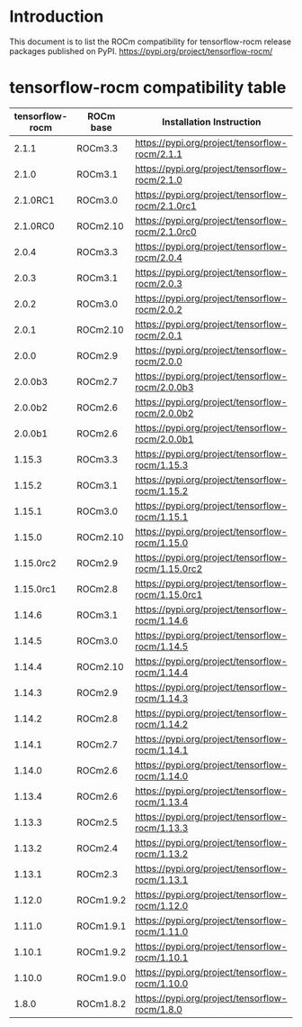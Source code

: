 # Introduction

This document is to list the ROCm compatibility for tensorflow-rocm release packages published on PyPI.
<https://pypi.org/project/tensorflow-rocm/>

# tensorflow-rocm compatibility table

| tensorflow-rocm |  ROCm base  |  Installation Instruction  |
| ------ | ------ |  -------- |
|   2.1.1  | ROCm3.3  | <https://pypi.org/project/tensorflow-rocm/2.1.1> |
|   2.1.0  | ROCm3.1  | <https://pypi.org/project/tensorflow-rocm/2.1.0> |
|   2.1.0RC1  | ROCm3.0  | <https://pypi.org/project/tensorflow-rocm/2.1.0rc1> |
|   2.1.0RC0  | ROCm2.10  | <https://pypi.org/project/tensorflow-rocm/2.1.0rc0> |
|   2.0.4  | ROCm3.3  | <https://pypi.org/project/tensorflow-rocm/2.0.4> |
|   2.0.3  | ROCm3.1  | <https://pypi.org/project/tensorflow-rocm/2.0.3> |
|   2.0.2  | ROCm3.0  | <https://pypi.org/project/tensorflow-rocm/2.0.2> |
|   2.0.1  | ROCm2.10  | <https://pypi.org/project/tensorflow-rocm/2.0.1> |
|   2.0.0  | ROCm2.9  | <https://pypi.org/project/tensorflow-rocm/2.0.0> |
|   2.0.0b3    |   ROCm2.7     | <https://pypi.org/project/tensorflow-rocm/2.0.0b3> |
|   2.0.0b2    |   ROCm2.6     | <https://pypi.org/project/tensorflow-rocm/2.0.0b2> |
|   2.0.0b1    |  ROCm2.6    | <https://pypi.org/project/tensorflow-rocm/2.0.0b1> |
|   1.15.3    |  ROCm3.3      | <https://pypi.org/project/tensorflow-rocm/1.15.3> |
|   1.15.2    |  ROCm3.1      | <https://pypi.org/project/tensorflow-rocm/1.15.2> |
|   1.15.1    |  ROCm3.0      | <https://pypi.org/project/tensorflow-rocm/1.15.1> |
|   1.15.0    |  ROCm2.10      | <https://pypi.org/project/tensorflow-rocm/1.15.0> |
|   1.15.0rc2    |  ROCm2.9      | <https://pypi.org/project/tensorflow-rocm/1.15.0rc2> |
|   1.15.0rc1    |  ROCm2.8      | <https://pypi.org/project/tensorflow-rocm/1.15.0rc1> |
|   1.14.6    |   ROCm3.1     | <https://pypi.org/project/tensorflow-rocm/1.14.6> |
|   1.14.5    |   ROCm3.0     | <https://pypi.org/project/tensorflow-rocm/1.14.5> |
|   1.14.4    |   ROCm2.10     | <https://pypi.org/project/tensorflow-rocm/1.14.4> |
|   1.14.3    |   ROCm2.9     | <https://pypi.org/project/tensorflow-rocm/1.14.3> |
|   1.14.2    |  ROCm2.8    | <https://pypi.org/project/tensorflow-rocm/1.14.2> |
|   1.14.1    |  ROCm2.7      | <https://pypi.org/project/tensorflow-rocm/1.14.1> |
|   1.14.0    |  ROCm2.6      | <https://pypi.org/project/tensorflow-rocm/1.14.0> |
|   1.13.4    |   ROCm2.6     | <https://pypi.org/project/tensorflow-rocm/1.13.4> |
|   1.13.3    |  ROCm2.5    | <https://pypi.org/project/tensorflow-rocm/1.13.3> |
|   1.13.2    |  ROCm2.4      | <https://pypi.org/project/tensorflow-rocm/1.13.2> |
|   1.13.1    |  ROCm2.3      | <https://pypi.org/project/tensorflow-rocm/1.13.1> |
|   1.12.0    |  ROCm1.9.2      | <https://pypi.org/project/tensorflow-rocm/1.12.0> |
|   1.11.0    |  ROCm1.9.1      | <https://pypi.org/project/tensorflow-rocm/1.11.0> |
|   1.10.1    |  ROCm1.9.2      | <https://pypi.org/project/tensorflow-rocm/1.10.1> |
|   1.10.0    |  ROCm1.9.0      | <https://pypi.org/project/tensorflow-rocm/1.10.0> |
|   1.8.0    |  ROCm1.8.2      | <https://pypi.org/project/tensorflow-rocm/1.8.0> |
